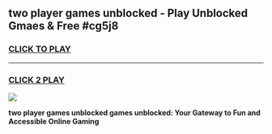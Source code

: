 
## two player games unblocked - Play Unblocked Gmaes & Free #cg5j8
<h3>
<a href="https://news.freeplayer.one?title=two_player_games_unblocked&ref=03M">CLICK TO PLAY</a></h3>
<hr>

<h3>
<a href="https://news.freeplayer.one?title=two_player_games_unblocked&ref=03M">CLICK 2 PLAY</a>
  
</h3>

<a href="https://news.freeplayer.one?title=two_player_games_unblocked&ref=03M"><img src="https://clearcache.store/games.png"></a>


**two player games unblocked games unblocked: Your Gateway to Fun and Accessible Online Gaming**
